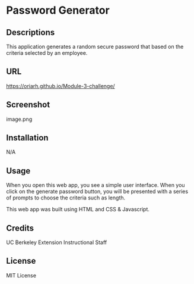 # Password Generator

## Descriptions 
This application generates a random secure password that based on the criteria selected by an employee.

## URL
https://oriarh.github.io/Module-3-challenge/

## Screenshot
image.png


## Installation
N/A

## Usage
When you open this web app, you see a simple user interface. When you click on the generate password button,
you will be presented with a series of prompts to choose the criteria such as length.

This web app was built using HTML and CSS & Javascript.

## Credits
UC Berkeley Extension Instructional Staff

## License
MIT License
